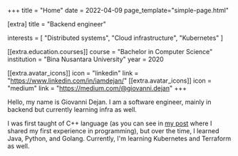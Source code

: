 +++
title = "Home"
date = 2022-04-09
page_template="simple-page.html"

[extra]
title = "Backend engineer"

interests = [
  "Distributed systems",
  "Cloud infrastructure",
  "Kubernetes"
]

[[extra.education.courses]]
  course = "Bachelor in Computer Science"
  institution = "Bina Nusantara University"
  year = 2020

[[extra.avatar_icons]]
  icon = "linkedin"
  link = "https://www.linkedin.com/in/iamdejan/"
[[extra.avatar_icons]]
  icon = "medium"
  link = "https://medium.com/@giovanni.dejan"
+++

Hello, my name is Giovanni Dejan. I am a software engineer, mainly in backend but currently learning infra as well.

I was first taught of C++ language (as you can see in [my post](https://blog.devgenius.io/your-first-programming-language-76d5a3312eb0) where I shared my first experience in programming), but over the time, I learned Java, Python, and Golang. Currently, I'm learning Kubernetes and Terraform as well.

